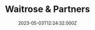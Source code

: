 ---
date: 2023-05-03T12:24:32.000Z
title: Waitrose & Partners
latitude: 52.03558142417081
longitude: 0.7317279136050154
category: checkin
---